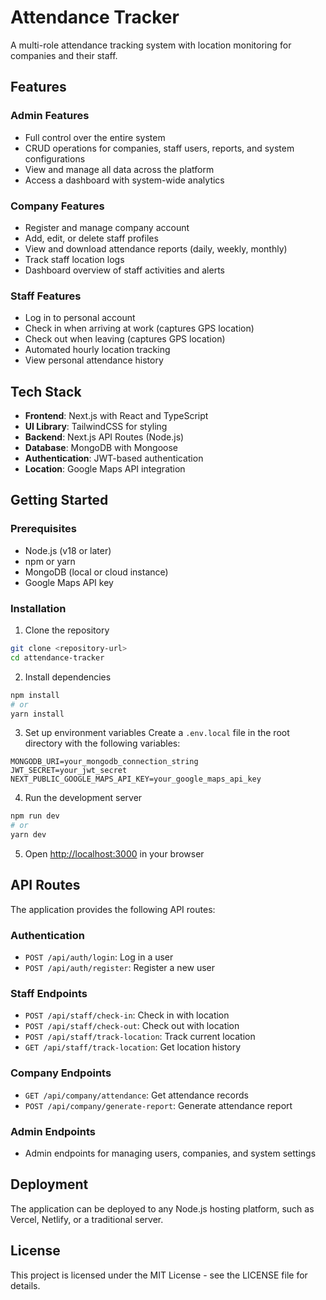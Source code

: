 # Attendance Tracker

A multi-role attendance tracking system with location monitoring for companies and their staff.

## Features

### Admin Features
- Full control over the entire system
- CRUD operations for companies, staff users, reports, and system configurations
- View and manage all data across the platform
- Access a dashboard with system-wide analytics

### Company Features
- Register and manage company account
- Add, edit, or delete staff profiles
- View and download attendance reports (daily, weekly, monthly)
- Track staff location logs
- Dashboard overview of staff activities and alerts

### Staff Features
- Log in to personal account
- Check in when arriving at work (captures GPS location)
- Check out when leaving (captures GPS location)
- Automated hourly location tracking
- View personal attendance history

## Tech Stack

- **Frontend**: Next.js with React and TypeScript
- **UI Library**: TailwindCSS for styling
- **Backend**: Next.js API Routes (Node.js)
- **Database**: MongoDB with Mongoose
- **Authentication**: JWT-based authentication
- **Location**: Google Maps API integration

## Getting Started

### Prerequisites
- Node.js (v18 or later)
- npm or yarn
- MongoDB (local or cloud instance)
- Google Maps API key

### Installation

1. Clone the repository
```bash
git clone <repository-url>
cd attendance-tracker
```

2. Install dependencies
```bash
npm install
# or
yarn install
```

3. Set up environment variables
Create a `.env.local` file in the root directory with the following variables:
```
MONGODB_URI=your_mongodb_connection_string
JWT_SECRET=your_jwt_secret
NEXT_PUBLIC_GOOGLE_MAPS_API_KEY=your_google_maps_api_key
```

4. Run the development server
```bash
npm run dev
# or
yarn dev
```

5. Open [http://localhost:3000](http://localhost:3000) in your browser

## API Routes

The application provides the following API routes:

### Authentication
- `POST /api/auth/login`: Log in a user
- `POST /api/auth/register`: Register a new user

### Staff Endpoints
- `POST /api/staff/check-in`: Check in with location
- `POST /api/staff/check-out`: Check out with location
- `POST /api/staff/track-location`: Track current location
- `GET /api/staff/track-location`: Get location history

### Company Endpoints
- `GET /api/company/attendance`: Get attendance records
- `POST /api/company/generate-report`: Generate attendance report

### Admin Endpoints
- Admin endpoints for managing users, companies, and system settings

## Deployment

The application can be deployed to any Node.js hosting platform, such as Vercel, Netlify, or a traditional server.

## License

This project is licensed under the MIT License - see the LICENSE file for details.
